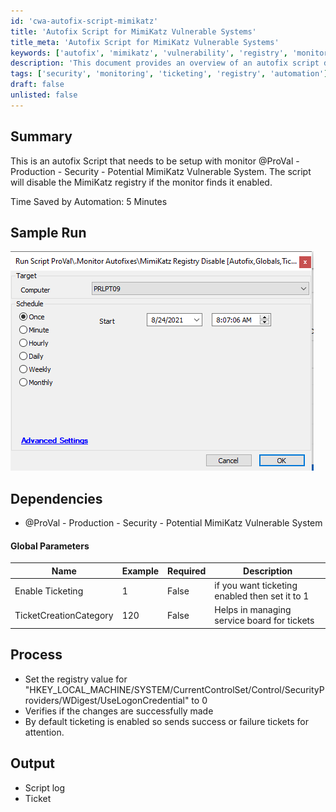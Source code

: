 ```yaml
---
id: 'cwa-autofix-script-mimikatz'
title: 'Autofix Script for MimiKatz Vulnerable Systems'
title_meta: 'Autofix Script for MimiKatz Vulnerable Systems'
keywords: ['autofix', 'mimikatz', 'vulnerability', 'registry', 'monitor', 'ticketing']
description: 'This document provides an overview of an autofix script designed to disable the MimiKatz registry setting if a monitor detects it is enabled. The script is integrated with ticketing to manage service requests and logs its actions for review.'
tags: ['security', 'monitoring', 'ticketing', 'registry', 'automation']
draft: false
unlisted: false
---
```

## Summary

This is an autofix Script that needs to be setup with monitor @ProVal - Production - Security - Potential MimiKatz Vulnerable System. The script will disable the MimiKatz registry if the monitor finds it enabled.

Time Saved by Automation: 5 Minutes

## Sample Run

![Sample Run](../../../static/img/MimiKatz-Registry-Disable/image_1.png)

## Dependencies

- @ProVal - Production - Security - Potential MimiKatz Vulnerable System

#### Global Parameters

| Name                     | Example | Required | Description                                          |
|--------------------------|---------|----------|------------------------------------------------------|
| Enable Ticketing         | 1       | False    | if you want ticketing enabled then set it to 1      |
| TicketCreationCategory    | 120     | False    | Helps in managing service board for tickets          |

## Process

- Set the registry value for "HKEY_LOCAL_MACHINE/SYSTEM/CurrentControlSet/Control/SecurityProviders/WDigest/UseLogonCredential" to 0
- Verifies if the changes are successfully made
- By default ticketing is enabled so sends success or failure tickets for attention.

## Output

- Script log
- Ticket



